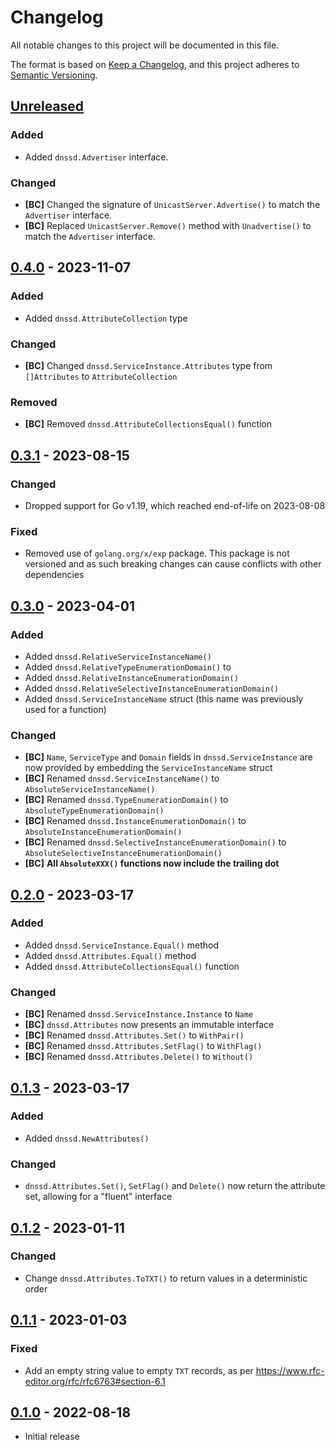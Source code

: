 # Changelog

All notable changes to this project will be documented in this file.

The format is based on [Keep a Changelog], and this project adheres to
[Semantic Versioning].

<!-- references -->

[keep a changelog]: https://keepachangelog.com/en/1.0.0/
[semantic versioning]: https://semver.org/spec/v2.0.0.html

## [Unreleased]

### Added

- Added `dnssd.Advertiser` interface.

### Changed

- **[BC]** Changed the signature of `UnicastServer.Advertise()` to match the
  `Advertiser` interface.
- **[BC]** Replaced `UnicastServer.Remove()` method with `Unadvertise()` to
  match the `Advertiser` interface.

## [0.4.0] - 2023-11-07

### Added

- Added `dnssd.AttributeCollection` type

### Changed

- **[BC]** Changed `dnssd.ServiceInstance.Attributes` type from `[]Attributes` to `AttributeCollection`

### Removed

- **[BC]** Removed `dnssd.AttributeCollectionsEqual()` function

## [0.3.1] - 2023-08-15

### Changed

- Dropped support for Go v1.19, which reached end-of-life on 2023-08-08

### Fixed

- Removed use of `golang.org/x/exp` package. This package is not versioned and
  as such breaking changes can cause conflicts with other dependencies

## [0.3.0] - 2023-04-01

### Added

- Added `dnssd.RelativeServiceInstanceName()`
- Added `dnssd.RelativeTypeEnumerationDomain()` to
- Added `dnssd.RelativeInstanceEnumerationDomain()`
- Added `dnssd.RelativeSelectiveInstanceEnumerationDomain()`
- Added `dnssd.ServiceInstanceName` struct (this name was previously used for a function)

### Changed

- **[BC]** `Name`, `ServiceType` and `Domain` fields in `dnssd.ServiceInstance` are now provided by embedding the `ServiceInstanceName` struct
- **[BC]** Renamed `dnssd.ServiceInstanceName()` to `AbsoluteServiceInstanceName()`
- **[BC]** Renamed `dnssd.TypeEnumerationDomain()` to `AbsoluteTypeEnumerationDomain()`
- **[BC]** Renamed `dnssd.InstanceEnumerationDomain()` to `AbsoluteInstanceEnumerationDomain()`
- **[BC]** Renamed `dnssd.SelectiveInstanceEnumerationDomain()` to `AbsoluteSelectiveInstanceEnumerationDomain()`
- **[BC]** **All `AbsoluteXXX()` functions now include the trailing dot**

## [0.2.0] - 2023-03-17

### Added

- Added `dnssd.ServiceInstance.Equal()` method
- Added `dnssd.Attributes.Equal()` method
- Added `dnssd.AttributeCollectionsEqual()` function

### Changed

- **[BC]** Renamed `dnssd.ServiceInstance.Instance` to `Name`
- **[BC]** `dnssd.Attributes` now presents an immutable interface
- **[BC]** Renamed `dnssd.Attributes.Set()` to `WithPair()`
- **[BC]** Renamed `dnssd.Attributes.SetFlag()` to `WithFlag()`
- **[BC]** Renamed `dnssd.Attributes.Delete()` to `Without()`

## [0.1.3] - 2023-03-17

### Added

- Added `dnssd.NewAttributes()`

### Changed

- `dnssd.Attributes.Set()`, `SetFlag()` and `Delete()` now return the attribute set, allowing for a "fluent" interface

## [0.1.2] - 2023-01-11

### Changed

- Change `dnssd.Attributes.ToTXT()` to return values in a deterministic order

## [0.1.1] - 2023-01-03

### Fixed

- Add an empty string value to empty `TXT` records, as per https://www.rfc-editor.org/rfc/rfc6763#section-6.1

## [0.1.0] - 2022-08-18

- Initial release

<!-- references -->

[unreleased]: https://github.com/dogmatiq/dissolve
[0.1.0]: https://github.com/dogmatiq/dissolve/releases/tag/v0.1.0
[0.1.1]: https://github.com/dogmatiq/dissolve/releases/tag/v0.1.1
[0.1.2]: https://github.com/dogmatiq/dissolve/releases/tag/v0.1.2
[0.1.3]: https://github.com/dogmatiq/dissolve/releases/tag/v0.1.3
[0.2.0]: https://github.com/dogmatiq/dissolve/releases/tag/v0.2.0
[0.3.0]: https://github.com/dogmatiq/dissolve/releases/tag/v0.3.0
[0.3.1]: https://github.com/dogmatiq/dissolve/releases/tag/v0.3.1
[0.4.0]: https://github.com/dogmatiq/dissolve/releases/tag/v0.4.0

<!-- version template
## [0.0.1] - YYYY-MM-DD

### Added
### Changed
### Deprecated
### Removed
### Fixed
### Security
-->
